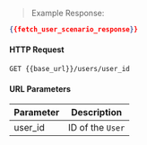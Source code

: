 > Example Response:

```json
{{fetch_user_scenario_response}}
```

#### HTTP Request

`GET {{base_url}}/users/user_id`

#### URL Parameters

Parameter | Description
--------- | -------------------------------------------------------------------
user_id | ID of the `User`
